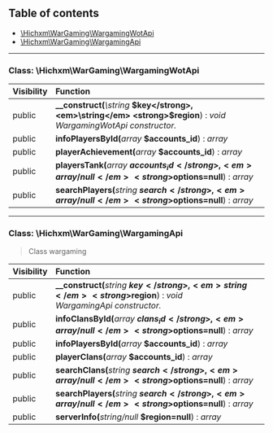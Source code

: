 ## Table of contents

- [\Hichxm\WarGaming\WargamingWotApi](#class-hichxmwargamingwargamingwotapi)
- [\Hichxm\WarGaming\WargamingApi](#class-hichxmwargamingwargamingapi)

<hr />

### Class: \Hichxm\WarGaming\WargamingWotApi

| Visibility | Function |
|:-----------|:---------|
| public | <strong>__construct(</strong><em>\string</em> <strong>$key</strong>, <em>\string</em> <strong>$region</strong>)</strong> : <em>void</em><br /><em>WargamingWotApi constructor.</em> |
| public | <strong>infoPlayersById(</strong><em>array</em> <strong>$accounts_id</strong>)</strong> : <em>array</em> |
| public | <strong>playerAchievement(</strong><em>array</em> <strong>$accounts_id</strong>)</strong> : <em>array</em> |
| public | <strong>playersTank(</strong><em>array</em> <strong>$accounts_id</strong>, <em>array/null</em> <strong>$options=null</strong>)</strong> : <em>array</em> |
| public | <strong>searchPlayers(</strong><em>string</em> <strong>$search</strong>, <em>array/null</em> <strong>$options=null</strong>)</strong> : <em>array</em> |

<hr />

### Class: \Hichxm\WarGaming\WargamingApi

> Class wargaming

| Visibility | Function |
|:-----------|:---------|
| public | <strong>__construct(</strong><em>string</em> <strong>$key</strong>, <em>string</em> <strong>$region</strong>)</strong> : <em>void</em><br /><em>WargamingApi constructor.</em> |
| public | <strong>infoClansById(</strong><em>array</em> <strong>$clans_id</strong>, <em>array/null</em> <strong>$options=null</strong>)</strong> : <em>array</em> |
| public | <strong>infoPlayersById(</strong><em>array</em> <strong>$accounts_id</strong>)</strong> : <em>array</em> |
| public | <strong>playerClans(</strong><em>array</em> <strong>$accounts_id</strong>)</strong> : <em>array</em> |
| public | <strong>searchClans(</strong><em>string</em> <strong>$search</strong>, <em>array/null</em> <strong>$options=null</strong>)</strong> : <em>array</em> |
| public | <strong>searchPlayers(</strong><em>string</em> <strong>$search</strong>, <em>array/null</em> <strong>$options=null</strong>)</strong> : <em>array</em> |
| public | <strong>serverInfo(</strong><em>string/null</em> <strong>$region=null</strong>)</strong> : <em>array</em> |

